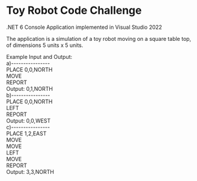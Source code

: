 # Toy Robot Code Challenge
.NET 6 Console Application implemented in Visual Studio 2022

The application is a simulation of a toy robot moving on a square table top, of dimensions 5 units x 5 units.

Example Input and Output:\
a)----------------\
PLACE 0,0,NORTH\
MOVE\
REPORT\
Output: 0,1,NORTH\
b)----------------\
PLACE 0,0,NORTH\
LEFT\
REPORT\
Output: 0,0,WEST\
c)----------------\
PLACE 1,2,EAST\
MOVE\
MOVE\
LEFT\
MOVE\
REPORT\
Output: 3,3,NORTH
